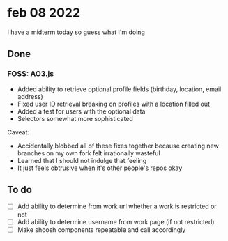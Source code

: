 # feb 08 2022

I have a midterm today so guess what I'm doing 

## Done

### FOSS: AO3.js

- Added ability to retrieve optional profile fields (birthday, location, email address)
- Fixed user ID retrieval breaking on profiles with a location filled out 
- Added a test for users with the optional data 
- Selectors somewhat more sophisticated 

Caveat:

- Accidentally blobbed all of these fixes together because creating new branches on my own fork felt irrationally wasteful
- Learned that I should not indulge that feeling
- It just feels obtrusive when it's other people's repos okay

## To do

- [ ] Add ability to determine from work url whether a work is restricted or not
- [ ] Add ability to determine username from work page (if not restricted)
- [ ] Make shoosh components repeatable and call accordingly